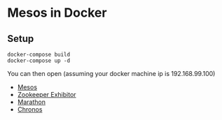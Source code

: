 # Mesos in Docker

## Setup

```
docker-compose build
docker-compose up -d
```

You can then open (assuming your docker machine ip is 192.168.99.100)

* [Mesos](http://192.168.99.100:5050)
* [Zookeeper Exhibitor](http://192.168.99.100:8181)
* [Marathon](http://192.168.99.100:8080)
* [Chronos](http://192.168.99.100:4400)

